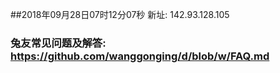 ##2018年09月28日07时12分07秒 新址: 142.93.128.105
### 兔友常见问题及解答: https://github.com/wanggonging/d/blob/w/FAQ.md
